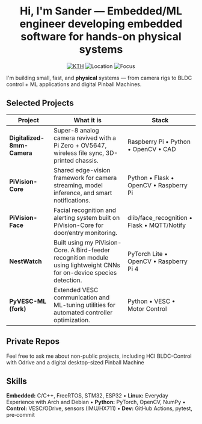 <h1 align="center">Hi, I'm Sander — Embedded/ML engineer developing embedded software for hands-on physical systems </h1>


<p align="center">
<a href="https://www.kth.se/"><img alt="KTH" src="https://img.shields.io/badge/KTH-Embedded_Systems-blue" /></a>
<img alt="Location" src="https://img.shields.io/badge/Stockholm-Sweden-1abc9c" />
<img alt="Focus" src="https://img.shields.io/badge/Focus-Edge_AI_%7C_Robotics_%7C_Control-orange" />
</p>


I'm building small, fast, and **physical** systems — from camera rigs to BLDC control + ML applications and digital Pinball Machines.


## Selected Projects


| Project | What it is | Stack |
|---|---|---|
| **Digitalized-8mm-Camera** | Super-8 analog camera revived with a Pi Zero + OV5647, wireless file sync, 3D-printed chassis. | Raspberry Pi • Python • OpenCV • CAD |
| **PiVision-Core** | Shared edge-vision framework for camera streaming, model inference, and smart notifications. | Python • Flask • OpenCV • Raspberry Pi |
| **PiVision-Face** | Facial recognition and alerting system built on PiVision-Core for door/entry monitoring. | dlib/face_recognition • Flask • MQTT/Notify |
| **NestWatch** | Built using my PiVision-Core. A Bird-feeder recognition module using lightweight CNNs for on-device species detection. | PyTorch Lite • OpenCV • Raspberry Pi 4 |
| **PyVESC-ML (fork)** | Extended VESC communication and ML-tuning utilities for automated controller optimization. | Python • VESC • Motor Control |

## Private Repos

Feel free to ask me about non-public projects, including HCI BLDC-Control with Odrive and a digital desktop-sized Pinball Machine


## Skills


**Embedded:** C/C++, FreeRTOS, STM32, ESP32 • **Linux:** Everyday Experience with Arch and Debian • **Python:** PyTorch, OpenCV, NumPy • **Control:** VESC/ODrive, sensors (IMU/HX711) • **Dev:** GitHub Actions, pytest, pre‑commit
